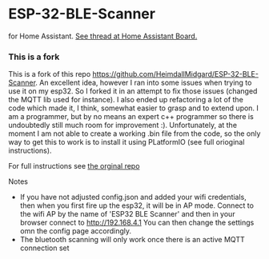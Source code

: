 # ESP-32-BLE-Scanner
for Home Assistant. [See thread at Home Assistant Board.](https://community.home-assistant.io/t/esp-32-ble-scanner-a-room-presence-detection-solution/315205)

### This is a fork

This is a fork of this repo https://github.com/HeimdallMidgard/ESP-32-BLE-Scanner. An excellent idea, however I ran into some issues when trying to use it on my esp32. So I forked it in an attempt to fix those issues (changed the MQTT lib used for instance). I also ended up refactoring a lot of the code which made it, I think, somewhat easier to grasp and to extend upon. I am a programmer, but by no means an expert c++ programmer so there is undoubtedly still much room for improvement :). 
Unfortunately, at the moment I am not able to create a working .bin file from the code, so the only way to get this to work is to install it using PLatformIO (see full orioginal instructions).

For full instructions see [the orginal repo](https://github.com/HeimdallMidgard/ESP-32-BLE-Scanner) 

Notes
* If you have not adjusted config.json and added your wifi credentials, then when you first fire up the esp32, it will be in AP mode. Connect to the wifi AP by the name of 'ESP32 BLE Scanner' and then in your browser connect to http://192.168.4.1  You can then change the settings omn the config page accordingly.
* The bluetooth scanning will only work once there is an active MQTT connection set
